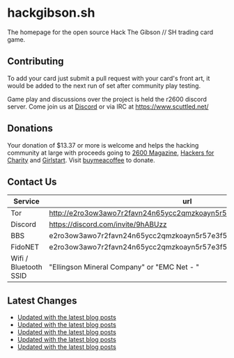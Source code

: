 # hackgibson.sh
The homepage for the open source Hack The Gibson // SH trading card game.


## Contributing

To add your card just submit a pull request with your card's front art, it would be added to the next run of set after community play testing.

Game play and discussions over the project is held the r2600 discord server. Come join us at [Discord](https://discord.com/invite/9hABUzz) or via IRC at https://www.scuttled.net/


## Donations

Your donation of $13.37 or more is welcome and helps the hacking community at large with proceeds going to [2600 Magazine](https://2600.com/), [Hackers for Charity](https://hackersforcharity.org) and [Girlstart](https://girlstart.org).  Visit [buymeacoffee](https://www.buymeacoffee.com/hackgibson.sh) to donate.


## Contact Us

Service | url
-|-
Tor | http://e2ro3ow3awo7r2favn24n65ycc2qmzkoayn5r57e3f56nvjwdcgg32ad.onion
Discord | https://discord.com/invite/9hABUzz
BBS | e2ro3ow3awo7r2favn24n65ycc2qmzkoayn5r57e3f56nvjwdcgg32ad.onion:23
FidoNET | e2ro3ow3awo7r2favn24n65ycc2qmzkoayn5r57e3f56nvjwdcgg32ad.onion:24554
Wifi / Bluetooth SSID | "Ellingson Mineral Company" or "EMC Net - <fidonet address>"

## Latest Changes
<!-- BLOG-POST-LIST:START -->
- [Updated with the latest blog posts](https://github.com/DFW2600/hackgibson.sh/commit/403a40588a95196702ff145861206133149c6e71)
- [Updated with the latest blog posts](https://github.com/DFW2600/hackgibson.sh/commit/f8ffff37e829c4fb4dce4da4d8fa5baf904f398f)
- [Updated with the latest blog posts](https://github.com/DFW2600/hackgibson.sh/commit/f67c7cd96d7bf23d6a0c2fb92d10b1367d44bcad)
- [Updated with the latest blog posts](https://github.com/DFW2600/hackgibson.sh/commit/4ab9326eebe8e6ca3e393796b3c5e712e8ebb56a)
- [Updated with the latest blog posts](https://github.com/DFW2600/hackgibson.sh/commit/207ef70771d9c9c43b4a997b4da8da0fad11679f)
<!-- BLOG-POST-LIST:END -->
